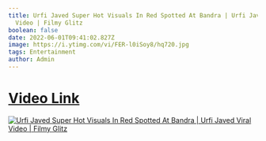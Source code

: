```yaml
---
title: Urfi Javed Super Hot Visuals In Red Spotted At Bandra | Urfi Javed Viral
  Video | Filmy Glitz
boolean: false
date: 2022-06-01T09:41:02.827Z
image: https://i.ytimg.com/vi/FER-l0iSoy8/hq720.jpg
tags: Entertainment
author: Admin
---
```

# [Video Link](https://dailynewz.xyz/video.php?v=FER-l0iSoy8&t=Urfijaved)

[![Urfi Javed Super Hot Visuals In Red Spotted At Bandra | Urfi Javed Viral Video | Filmy Glitz](https://i.ytimg.com/vi/FER-l0iSoy8/hq720.jpg)](https://dailynewz.xyz/video.php?v=FER-l0iSoy8&t=Urfijaved)